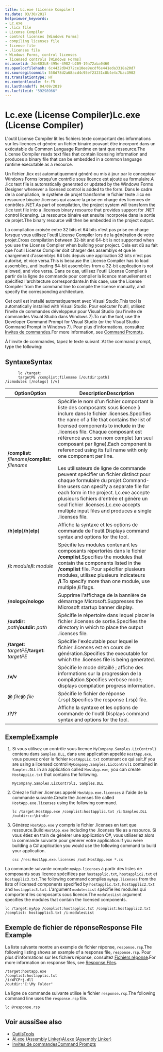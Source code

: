 ```yaml
---
title: Lc.exe (License Compiler)
ms.date: 03/30/2017
helpviewer_keywords:
- Lc.exe
- .licx file
- License Compiler
- control licenses [Windows Forms]
- compiling licenses file
- license file
- .licenses file
- Windows Forms, control licenses
- licensed controls [Windows Forms]
ms.assetid: 2de803b8-495e-4982-b209-19a72aba0460
ms.openlocfilehash: 6c4432d94372ce10ee9ecdf6e441eda3318a20d7
ms.sourcegitcommit: 558d78d2a68acd4c95ef23231c8b4e4c7bac3902
ms.translationtype: HT
ms.contentlocale: fr-FR
ms.lasthandoff: 04/09/2019
ms.locfileid: "59298966"
---
```

# <a name="lcexe-license-compiler"></a><span data-ttu-id="6ac38-102">Lc.exe (License Compiler)</span><span class="sxs-lookup"><span data-stu-id="6ac38-102">Lc.exe (License Compiler)</span></span>
<span data-ttu-id="6ac38-103">L'outil License Compiler lit les fichiers texte comportant des informations sur les licences et génère un fichier binaire pouvant être incorporé dans un exécutable du Common Language Runtime en tant que ressource.</span><span class="sxs-lookup"><span data-stu-id="6ac38-103">The License Compiler reads text files that contain licensing information and produces a binary file that can be embedded in a common language runtime executable as a resource.</span></span>  
  
 <span data-ttu-id="6ac38-104">Un fichier .licx est automatiquement généré ou mis à jour par le concepteur Windows Forms lorsqu'un contrôle sous licence est ajouté au formulaire.</span><span class="sxs-lookup"><span data-stu-id="6ac38-104">A .licx text file is automatically generated or updated by the Windows Forms Designer whenever a licensed control is added to the form.</span></span> <span data-ttu-id="6ac38-105">Dans le cadre de la compilation, le système de projet transforme le fichier texte .licx en ressource binaire .licenses qui assure la prise en charge des licences de contrôles .NET.</span><span class="sxs-lookup"><span data-stu-id="6ac38-105">As part of compilation, the project system will transform the .licx text file into a .licenses binary resource that provides support for .NET control licensing.</span></span> <span data-ttu-id="6ac38-106">La ressource binaire est ensuite incorporée dans la sortie de projet.</span><span class="sxs-lookup"><span data-stu-id="6ac38-106">The binary resource will then be embedded in the project output.</span></span>  
  
 <span data-ttu-id="6ac38-107">La compilation croisée entre 32 bits et 64 bits n'est pas prise en charge lorsque vous utilisez l'outil License Compiler lors de la génération de votre projet.</span><span class="sxs-lookup"><span data-stu-id="6ac38-107">Cross compilation between 32-bit and 64-bit is not supported when you use the License Compiler when building your project.</span></span> <span data-ttu-id="6ac38-108">Cela est dû au fait que l'outil License Compiler doit charger des assemblys et que le chargement d'assemblys 64 bits depuis une application 32 bits n'est pas autorisé, et vice versa.</span><span class="sxs-lookup"><span data-stu-id="6ac38-108">This is because the License Compiler has to load assemblies, and loading 64-bit assemblies from a 32-bit application is not allowed, and vice versa.</span></span> <span data-ttu-id="6ac38-109">Dans ce cas, utilisez l'outil License Compiler à partir de la ligne de commande pour compiler la licence manuellement et spécifiez l'architecture correspondante.</span><span class="sxs-lookup"><span data-stu-id="6ac38-109">In this case, use the License Compiler from the command line to compile the license manually, and specify the corresponding architecture.</span></span>  
  
 <span data-ttu-id="6ac38-110">Cet outil est installé automatiquement avec Visual Studio.</span><span class="sxs-lookup"><span data-stu-id="6ac38-110">This tool is automatically installed with Visual Studio.</span></span> <span data-ttu-id="6ac38-111">Pour exécuter l’outil, utilisez l’invite de commandes développeur pour Visual Studio (ou l’invite de commandes Visual Studio dans Windows 7).</span><span class="sxs-lookup"><span data-stu-id="6ac38-111">To run the tool, use the Developer Command Prompt for Visual Studio (or the Visual Studio Command Prompt in Windows 7).</span></span> <span data-ttu-id="6ac38-112">Pour plus d'informations, consultez [Invites de commandes](../../../docs/framework/tools/developer-command-prompt-for-vs.md).</span><span class="sxs-lookup"><span data-stu-id="6ac38-112">For more information, see [Command Prompts](../../../docs/framework/tools/developer-command-prompt-for-vs.md).</span></span>  
  
 <span data-ttu-id="6ac38-113">À l'invite de commandes, tapez le texte suivant :</span><span class="sxs-lookup"><span data-stu-id="6ac38-113">At the command prompt, type the following:</span></span>  
  
## <a name="syntax"></a><span data-ttu-id="6ac38-114">Syntaxe</span><span class="sxs-lookup"><span data-stu-id="6ac38-114">Syntax</span></span>  
  
```  
      lc /target:  
      targetPE /complist:filename [/outdir:path]  
/i:modules [/nologo] [/v]  
```  
  
|<span data-ttu-id="6ac38-115">Option</span><span class="sxs-lookup"><span data-stu-id="6ac38-115">Option</span></span>|<span data-ttu-id="6ac38-116">Description</span><span class="sxs-lookup"><span data-stu-id="6ac38-116">Description</span></span>|  
|------------|-----------------|  
|<span data-ttu-id="6ac38-117">**/complist:** *filename*</span><span class="sxs-lookup"><span data-stu-id="6ac38-117">**/complist:** *filename*</span></span>|<span data-ttu-id="6ac38-118">Spécifie le nom d'un fichier comportant la liste des composants sous licence à inclure dans le fichier .licenses.</span><span class="sxs-lookup"><span data-stu-id="6ac38-118">Specifies the name of a file that contains the list of licensed components to include in the .licenses file.</span></span> <span data-ttu-id="6ac38-119">Chaque composant est référencé avec son nom complet (un seul composant par ligne).</span><span class="sxs-lookup"><span data-stu-id="6ac38-119">Each component is referenced using its full name with only one component per line.</span></span><br /><br /> <span data-ttu-id="6ac38-120">Les utilisateurs de ligne de commande peuvent spécifier un fichier distinct pour chaque formulaire du projet.</span><span class="sxs-lookup"><span data-stu-id="6ac38-120">Command-line users can specify a separate file for each form in the project.</span></span> <span data-ttu-id="6ac38-121">Lc.exe accepte plusieurs fichiers d'entrée et génère un seul fichier .licenses.</span><span class="sxs-lookup"><span data-stu-id="6ac38-121">Lc.exe accepts multiple input files and produces a single .licenses file.</span></span>|  
|<span data-ttu-id="6ac38-122">**/h**[**elp**]</span><span class="sxs-lookup"><span data-stu-id="6ac38-122">**/h**[**elp**]</span></span>|<span data-ttu-id="6ac38-123">Affiche la syntaxe et les options de commande de l'outil.</span><span class="sxs-lookup"><span data-stu-id="6ac38-123">Displays command syntax and options for the tool.</span></span>|  
|<span data-ttu-id="6ac38-124">**/i:** *module*</span><span class="sxs-lookup"><span data-stu-id="6ac38-124">**/i:** *module*</span></span>|<span data-ttu-id="6ac38-125">Spécifie les modules contenant les composants répertoriés dans le fichier **/complist**.</span><span class="sxs-lookup"><span data-stu-id="6ac38-125">Specifies the modules that contain the components listed in the **/complist** file.</span></span> <span data-ttu-id="6ac38-126">Pour spécifier plusieurs modules, utilisez plusieurs indicateurs **/i**.</span><span class="sxs-lookup"><span data-stu-id="6ac38-126">To specify more than one module, use multiple **/i** flags.</span></span>|  
|**<span data-ttu-id="6ac38-127">/nologo</span><span class="sxs-lookup"><span data-stu-id="6ac38-127">/nologo</span></span>**|<span data-ttu-id="6ac38-128">Supprime l'affichage de la bannière de démarrage Microsoft.</span><span class="sxs-lookup"><span data-stu-id="6ac38-128">Suppresses the Microsoft startup banner display.</span></span>|  
|<span data-ttu-id="6ac38-129">**/outdir:** *path*</span><span class="sxs-lookup"><span data-stu-id="6ac38-129">**/outdir:** *path*</span></span>|<span data-ttu-id="6ac38-130">Spécifie le répertoire dans lequel placer le fichier .licenses de sortie.</span><span class="sxs-lookup"><span data-stu-id="6ac38-130">Specifies the directory in which to place the output .licenses file.</span></span>|  
|<span data-ttu-id="6ac38-131">**/target:** *targetPE*</span><span class="sxs-lookup"><span data-stu-id="6ac38-131">**/target:** *targetPE*</span></span>|<span data-ttu-id="6ac38-132">Spécifie l'exécutable pour lequel le fichier .licenses est en cours de génération.</span><span class="sxs-lookup"><span data-stu-id="6ac38-132">Specifies the executable for which the .licenses file is being generated.</span></span>|  
|**<span data-ttu-id="6ac38-133">/v</span><span class="sxs-lookup"><span data-stu-id="6ac38-133">/v</span></span>**|<span data-ttu-id="6ac38-134">Spécifie le mode détaillé ; affiche des informations sur la progression de la compilation.</span><span class="sxs-lookup"><span data-stu-id="6ac38-134">Specifies verbose mode; displays compilation progress information.</span></span>|  
|<span data-ttu-id="6ac38-135">**@** *file*</span><span class="sxs-lookup"><span data-stu-id="6ac38-135">**@** *file*</span></span>|<span data-ttu-id="6ac38-136">Spécifie le fichier de réponse (.rsp).</span><span class="sxs-lookup"><span data-stu-id="6ac38-136">Specifies the response (.rsp) file.</span></span>|  
|**<span data-ttu-id="6ac38-137">/?</span><span class="sxs-lookup"><span data-stu-id="6ac38-137">/?</span></span>**|<span data-ttu-id="6ac38-138">Affiche la syntaxe et les options de commande de l'outil.</span><span class="sxs-lookup"><span data-stu-id="6ac38-138">Displays command syntax and options for the tool.</span></span>|  
  
## <a name="example"></a><span data-ttu-id="6ac38-139">Exemple</span><span class="sxs-lookup"><span data-stu-id="6ac38-139">Example</span></span>  
  
1. <span data-ttu-id="6ac38-140">Si vous utilisez un contrôle sous licence `MyCompany.Samples.LicControl1` contenu dans `Samples.DLL`, dans une application appelée `HostApp.exe`*,* vous pouvez créer le fichier `HostAppLic.txt` contenant ce qui suit.</span><span class="sxs-lookup"><span data-stu-id="6ac38-140">If you are using a licensed control `MyCompany.Samples.LicControl1` contained in `Samples.DLL` in an application called `HostApp.exe`*,* you can create `HostAppLic.txt` that contains the following.</span></span>  
  
    ```  
    MyCompany.Samples.LicControl1, Samples.DLL  
    ```  
  
2. <span data-ttu-id="6ac38-141">Créez le fichier .licenses appelé `HostApp.exe.licenses` à l'aide de la commande suivante.</span><span class="sxs-lookup"><span data-stu-id="6ac38-141">Create the .licenses file called `HostApp.exe.licenses` using the following command.</span></span>  
  
    ```  
    lc /target:HostApp.exe /complist:hostapplic.txt /i:Samples.DLL /outdir:c:\bindir  
    ```  
  
3. <span data-ttu-id="6ac38-142">Générez `HostApp.exe` y compris le fichier .licenses en tant que ressource.</span><span class="sxs-lookup"><span data-stu-id="6ac38-142">Build `HostApp.exe` including the .licenses file as a resource.</span></span> <span data-ttu-id="6ac38-143">Si vous étiez en train de générer une application C#, vous utiliseriez alors la commande suivante pour générer votre application.</span><span class="sxs-lookup"><span data-stu-id="6ac38-143">If you were building a C# application you would use the following command to build your application.</span></span>  
  
    ```  
    csc /res:HostApp.exe.licenses /out:HostApp.exe *.cs  
    ```  
  
 <span data-ttu-id="6ac38-144">La commande suivante compile `myApp.licenses` à partir des listes de composants sous licence spécifiées par `hostapplic.txt`, `hostapplic2.txt` et `hostapplic3.txt`.</span><span class="sxs-lookup"><span data-stu-id="6ac38-144">The following command compiles `myApp.licenses` from the lists of licensed components specified by `hostapplic.txt`, `hostapplic2.txt` and `hostapplic3.txt`.</span></span> <span data-ttu-id="6ac38-145">L'argument `modulesList` spécifie les modules qui comportent les composants sous licence.</span><span class="sxs-lookup"><span data-stu-id="6ac38-145">The `modulesList` argument specifies the modules that contain the licensed components.</span></span>  
  
```  
lc /target:myApp /complist:hostapplic.txt /complist:hostapplic2.txt /complist: hostapplic3.txt /i:modulesList  
```  
  
## <a name="response-file-example"></a><span data-ttu-id="6ac38-146">Exemple de fichier de réponse</span><span class="sxs-lookup"><span data-stu-id="6ac38-146">Response File Example</span></span>  
 <span data-ttu-id="6ac38-147">La liste suivante montre un exemple de fichier réponse, `response.rsp`.</span><span class="sxs-lookup"><span data-stu-id="6ac38-147">The following listing shows an example of a response file, `response.rsp`.</span></span> <span data-ttu-id="6ac38-148">Pour plus d’informations sur les fichiers réponse, consultez [Fichiers réponse](/visualstudio/msbuild/msbuild-response-files).</span><span class="sxs-lookup"><span data-stu-id="6ac38-148">For more information on response files, see [Response Files](/visualstudio/msbuild/msbuild-response-files).</span></span>  
  
```  
/target:hostapp.exe  
/complist:hostapplic.txt   
/i:WFCPrj.dll   
/outdir:"C:\My Folder"  
```  
  
 <span data-ttu-id="6ac38-149">La ligne de commande suivante utilise le fichier `response.rsp`.</span><span class="sxs-lookup"><span data-stu-id="6ac38-149">The following command line uses the `response.rsp` file.</span></span>  
  
```  
lc @response.rsp  
```  
  
## <a name="see-also"></a><span data-ttu-id="6ac38-150">Voir aussi</span><span class="sxs-lookup"><span data-stu-id="6ac38-150">See also</span></span>

- [<span data-ttu-id="6ac38-151">Outils</span><span class="sxs-lookup"><span data-stu-id="6ac38-151">Tools</span></span>](../../../docs/framework/tools/index.md)
- [<span data-ttu-id="6ac38-152">Al.exe (Assembly Linker)</span><span class="sxs-lookup"><span data-stu-id="6ac38-152">Al.exe (Assembly Linker)</span></span>](../../../docs/framework/tools/al-exe-assembly-linker.md)
- [<span data-ttu-id="6ac38-153">Invites de commandes</span><span class="sxs-lookup"><span data-stu-id="6ac38-153">Command Prompts</span></span>](../../../docs/framework/tools/developer-command-prompt-for-vs.md)

